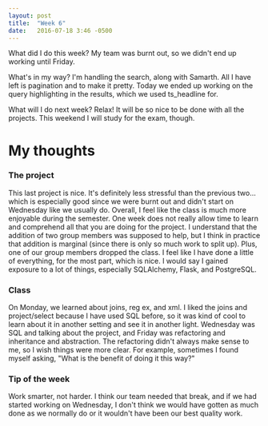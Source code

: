 ```yaml
---
layout: post
title:  "Week 6"
date:   2016-07-18 3:46 -0500
---
```


What did I do this week? My team was burnt out, so we didn't end up working until Friday.

What's in my way? I'm handling the search, along with Samarth. All I have left is pagination and to make it pretty. Today we ended up working on the query highlighting in the results, which we used ts_headline for.

What will I do next week? Relax! It will be so nice to be done with all the projects. This weekend I will study for the exam, though.

# My thoughts

### The project
This last project is nice. It's definitely less stressful than the previous two... which is especially good since we were burnt out and didn't start on Wednesday like we usually do. Overall, I feel like the class is much more enjoyable during the semester. One week does not really allow time to learn and comprehend all that you are doing for the project. I understand that the addition of two group members was supposed
to help, but I think in practice that addition is marginal (since there is only so much work to split up). Plus, one of our group members dropped the class. I feel like I have done a little of everything, for the most part, which is nice. I would say I gained exposure to a lot of things, 
especially SQLAlchemy, Flask, and PostgreSQL.

### Class
On Monday, we learned about joins, reg ex, and xml. I liked the joins and project/select because I have used SQL before, so it was kind of cool to
learn about it in another setting and see it in another light. Wednesday was SQL and talking about the project, and Friday was refactoring and inheritance and abstraction. The refactoring didn't always make sense to me, so I wish things were more clear. For example, sometimes I found myself asking, "What is the benefit of doing it this way?"

### Tip of the week
Work smarter, not harder. I think our team needed that break, and if we had started working on Wednesday, I don't think we would have gotten
as much done as we normally do or it wouldn't have been our best quality
work.